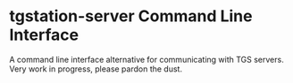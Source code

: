 ﻿# tgstation-server Command Line Interface

A command line interface alternative for communicating with TGS servers. Very work in progress, please pardon the dust.